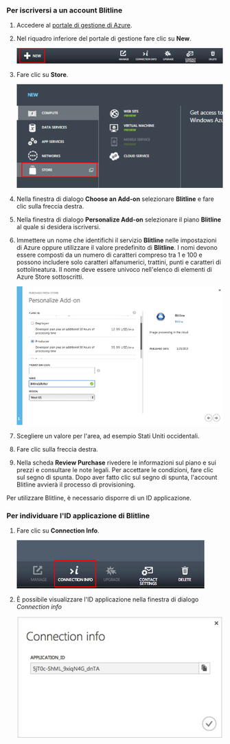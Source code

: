 ### Per iscriversi a un account Blitline

1.  Accedere al [portale di gestione di Azure][1].

2.  Nel riquadro inferiore del portale di gestione fare clic su **New**.
    
    ![command-bar-new](./media/blitline-signup/blitline_bar_new.png)

3.  Fare clic su **Store**.
    
    ![blitline-store](./media/blitline-signup/blitline_offerings_store.png)

4.  Nella finestra di dialogo **Choose an Add-on** selezionare
    **Blitline** e fare clic sulla freccia destra.

5.  Nella finestra di dialogo **Personalize Add-on** selezionare il
    piano **Blitline** al quale si desidera iscriversi.

6.  Immettere un nome che identifichi il servizio **Blitline** nelle
    impostazioni di Azure oppure utilizzare il valore predefinito di
    **Blitline**. I nomi devono essere composti da un numero di
    caratteri compreso tra 1 e 100 e possono includere solo caratteri
    alfanumerici, trattini, punti e caratteri di sottolineatura. Il nome
    deve essere univoco nell'elenco di elementi di Azure Store
    sottoscritti.
    
    ![store-screen-1](./media/blitline-signup/blitline_purchase.jpg)

7.  Scegliere un valore per l'area, ad esempio Stati Uniti occidentali.

8.  Fare clic sulla freccia destra.

9.  Nella scheda **Review Purchase** rivedere le informazioni sul piano
    e sui prezzi e consultare le note legali. Per accettare le
    condizioni, fare clic sul segno di spunta. Dopo aver fatto clic sul
    segno di spunta, l'account Blitline avvierà il processo di
    provisioning.

Per utilizzare Blitline, è necessario disporre di un ID applicazione.
### Per individuare l'ID applicazione di Blitline

1.  Fare clic su **Connection Info**.
    
    ![blitline-connection-info-button](./media/blitline-signup/blitline_connection_info_button.png)

2.  È possibile visualizzare l'ID applicazione nella finestra di
    dialogo *Connection info*
    
    ![blitline-connection-info](./media/blitline-signup/blitline_connection_info_screen.jpeg)

<!--images-->



[1]: https://manage.windowsazure.com/
